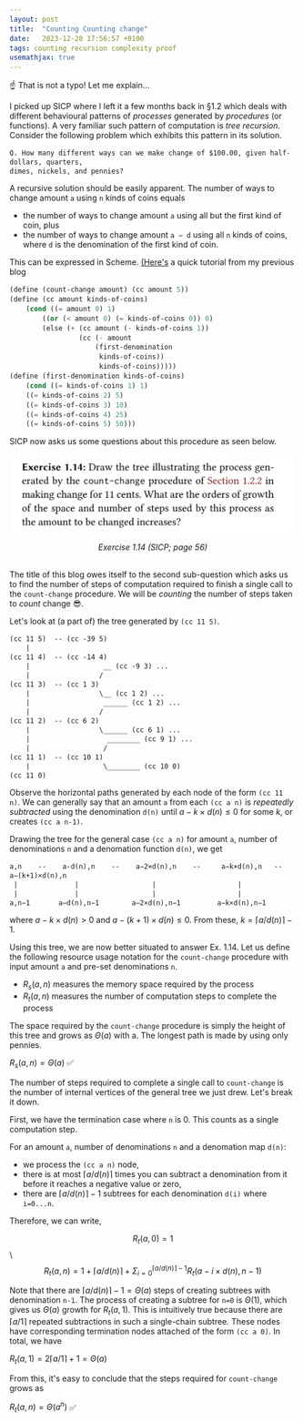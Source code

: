 ```yaml
---
layout: post
title:  "Counting Counting change"
date:   2023-12-28 17:56:57 +0100
tags: counting recursion complexity proof
usemathjax: true
---
```


:point_up: That is not a typo! Let me explain...

I picked up SICP where I left it a few months back in §1.2 which deals with different behavioural patterns of _processes_ generated by _procedures_ (or functions). A very familiar such pattern of computation is _tree recursion_. Consider the following problem which exhibits this pattern in its solution.

```
Q. How many different ways can we make change of $100.00, given half-dollars, quarters,
dimes, nickels, and pennies?
```

A recursive solution should be easily apparent. The number of ways to change amount `a` using `n` kinds of coins equals
- the number of ways to change amount `a` using all but the first kind of coin, plus
- the number of ways to change amount `a − d` using all `n` kinds of coins, where `d` is the denomination of the first kind of coin.

This can be expressed in Scheme. <a href="{% link _posts/2023-07-23-ackermann.markdown %}"> (Here's</a> a quick tutorial from my previous blog

```lisp
(define (count-change amount) (cc amount 5))
(define (cc amount kinds-of-coins)
    (cond ((= amount 0) 1)
        ((or (< amount 0) (= kinds-of-coins 0)) 0)
        (else (+ (cc amount (- kinds-of-coins 1))
                 (cc (- amount
                     (first-denomination
                      kinds-of-coins))
                      kinds-of-coins)))))
(define (first-denomination kinds-of-coins)
    (cond ((= kinds-of-coins 1) 1)
    ((= kinds-of-coins 2) 5)
    ((= kinds-of-coins 3) 10)
    ((= kinds-of-coins 4) 25)
    ((= kinds-of-coins 5) 50)))
```

SICP now asks us some questions about this procedure as seen below.

<img src="/img/blog2/ex1.14.png"
     style="margin: 0 auto; width: 500px; display: block;" />
<figcaption style="text-align: center; font-style: italic;">Exercise 1.14 (SICP; page 56)</figcaption>

<br>

The title of this blog owes itself to the second sub-question which asks us to find the number of steps of computation required to finish a single call to the `count-change` procedure. We will be _counting_ the number of steps taken to _count_ change 😎.

Let's look at (a part of) the tree generated by `(cc 11 5)`.

```
(cc 11 5)  -- (cc -39 5)
    | 
(cc 11 4)  -- (cc -14 4)
    |                  __ (cc -9 3) ...
    |                 /
(cc 11 3)  -- (cc 1 3)
    |                 \__ (cc 1 2) ...
    |                  ______ (cc 1 2) ...
    |                 /
(cc 11 2)  -- (cc 6 2)
    |                 \______ (cc 6 1) ...
    |                   ________ (cc 9 1) ...
    |                  /
(cc 11 1)  -- (cc 10 1)
    |                  \________ (cc 10 0)
(cc 11 0)
```

Observe the horizontal paths generated by each node of the form `(cc 11 n)`. We can generally say that an amount `a` from each `(cc a n)` is _repeatedly subtracted_ using the denomination `d(n)` until 
$a−k×d(n) \leq 0$ for some $k$, or creates `(cc a n-1)`.

Drawing the tree for the general case `(cc a n)` for amount `a`, number of denominations `n` and a denomation function `d(n)`, we get

```
a,n    --    a-d(n),n    --    a−2×d(n),n    --     a−k×d(n),n   --   a−(k+1)×d(n),n
 |              |                  |                    |
 |              |                  |                    |                                 
a,n−1       a−d(n),n−1        a−2×d(n),n−1         a−k×d(n),n−1
```
where $a − k × d(n) > 0$ and $a − (k + 1) × d(n) ≤ 0$. From these, $k = ⌈a/d(n)⌉ − 1$.

Using this tree, we are now better situated to answer Ex. 1.14. Let us define the following resource usage notation for the `count-change` procedure with input amount `a` and pre-set denominations `n`.
- $R_s(a,n)$ measures the memory space required by the process
- $R_t(a,n)$ measures the number of computation steps to complete the process

The space required by the `count-change` procedure is simply the height of this tree and grows as $Θ(a)$ with a. The longest path is made by using only pennies.

$R_s(a, n) = Θ(a)$ ✅

The number of steps required to complete a single call to `count-change` is the number of internal vertices of the general tree we just drew. Let's break it down.

First, we have the termination case where `n` is 0. This counts as a single computation step.

For an amount `a`, number of denominations `n` and a denomation map `d(n)`:
- we process the `(cc a n)` node,
- there is at most $⌈a/d(n)⌉$ times you can subtract a denomination from it before it reaches a negative value or zero,
- there are $⌈a/d(n)⌉ - 1$ subtrees for each denomination `d(i)` where `i=0...n`.

Therefore, we can write,

$$R_t(a, 0) = 1$$\\
$$R_t(a, n) = 1 + ⌈a/d(n)⌉ + Σ_{i = 0}^{⌈a/d(n)⌉ − 1} R_t(a − i × d(n), n − 1)$$

Note that there are $⌈a/d(n)⌉ − 1 = Θ(a)$ steps of creating subtrees with denomination `n-1`. The process of creating a subtree for `n=0` is $Θ(1)$, which gives us $Θ(a)$ growth for $R_t(a, 1)$. This is intuitively true because there are $⌈a/1⌉$ repeated subtractions in such a single-chain subtree. These nodes have corresponding termination nodes attached of the form `(cc a 0)`. In total, we have

$R_t(a, 1) = 2⌈a/1⌉ + 1 = Θ(a)$

From this, it's easy to conclude that the steps required for `count-change` grows as

$R_t(a, n) = Θ(a^n)$ ✅